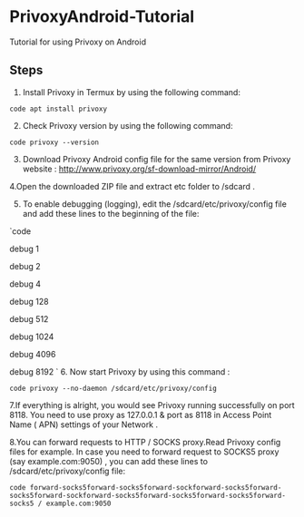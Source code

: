 # PrivoxyAndroid-Tutorial
Tutorial for using Privoxy on Android

## Steps

1. Install Privoxy in Termux by using the following command:

`code
apt install privoxy
`

2. Check Privoxy version by using the following command:

`code
privoxy --version
`

3. Download Privoxy Android config file for the same version  from Privoxy website : 
http://www.privoxy.org/sf-download-mirror/Android/

4.Open the downloaded ZIP file and extract etc folder to /sdcard .

5. To enable debugging (logging), edit the /sdcard/etc/privoxy/config file and add these lines to the beginning of the file:

`code

debug 1

debug 2

debug 4

debug 128

debug 512

debug 1024

debug 4096

debug 8192
`
6. Now start Privoxy by using this command :

`code
privoxy --no-daemon /sdcard/etc/privoxy/config
`

7.If everything is alright, you would see Privoxy running successfully on port 8118.
You need to use proxy as 127.0.0.1 & port as 8118 in Access Point Name ( APN)  settings of your Network .

8.You can forward requests to HTTP / SOCKS proxy.Read Privoxy config files for example. In case you need to forward request to SOCKS5 proxy (say example.com:9050) , you can add these lines to /sdcard/etc/privoxy/config file:

`code
forward-socks5forward-socks5forward-sockforward-socks5forward-socks5forward-sockforward-socks5forward-socks5forward-socks5forward-socks5 / example.com:9050
`


